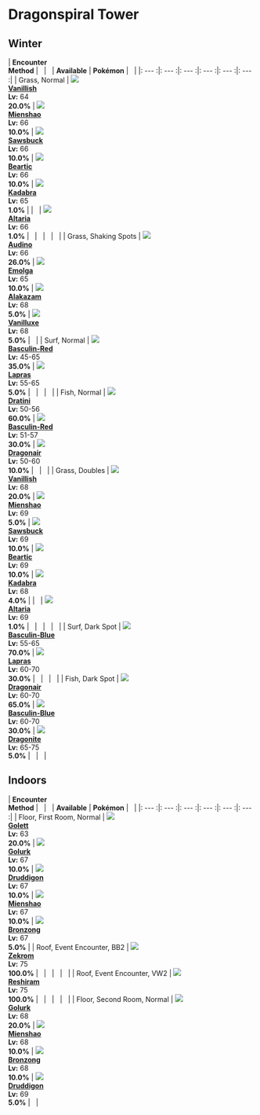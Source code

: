 # Dragonspiral Tower

## Winter

| __Encounter<br>Method__ | &nbsp; | &nbsp; | __Available__ | __Pokémon__ | &nbsp; |
|: --- :|: --- :|: --- :|: --- :|: --- :|: --- :|
| Grass, Normal | ![][583] <br> __[Vanillish]__ <br> __Lv:__ 64 <br> __20.0%__ | ![][620] <br> __[Mienshao]__ <br> __Lv:__ 66 <br> __10.0%__ | ![][586] <br> __[Sawsbuck]__ <br> __Lv:__ 66 <br> __10.0%__ | ![][614] <br> __[Beartic]__ <br> __Lv:__ 66 <br> __10.0%__ | ![][64] <br> __[Kadabra]__ <br> __Lv:__ 65 <br> __1.0%__ |
| &nbsp; | ![][334] <br> __[Altaria]__ <br> __Lv:__ 66 <br> __1.0%__ | &nbsp; | &nbsp; | &nbsp; | &nbsp; |
| Grass, Shaking Spots | ![][531] <br> __[Audino]__ <br> __Lv:__ 66 <br> __26.0%__ | ![][587] <br> __[Emolga]__ <br> __Lv:__ 65 <br> __10.0%__ | ![][65] <br> __[Alakazam]__ <br> __Lv:__ 68 <br> __5.0%__ | ![][584] <br> __[Vanilluxe]__ <br> __Lv:__ 68 <br> __5.0%__ | &nbsp; |
| Surf, Normal | ![][550-red] <br> __[Basculin-Red]__ <br> __Lv:__ 45-65 <br> __35.0%__ | ![][131] <br> __[Lapras]__ <br> __Lv:__ 55-65 <br> __5.0%__ | &nbsp; | &nbsp; | &nbsp; |
| Fish, Normal | ![][147] <br> __[Dratini]__ <br> __Lv:__ 50-56 <br> __60.0%__ | ![][550-red] <br> __[Basculin-Red]__ <br> __Lv:__ 51-57 <br> __30.0%__ | ![][148] <br> __[Dragonair]__ <br> __Lv:__ 50-60 <br> __10.0%__ | &nbsp; | &nbsp; |
| Grass, Doubles | ![][583] <br> __[Vanillish]__ <br> __Lv:__ 68 <br> __20.0%__ | ![][620] <br> __[Mienshao]__ <br> __Lv:__ 69 <br> __5.0%__ | ![][586] <br> __[Sawsbuck]__ <br> __Lv:__ 69 <br> __10.0%__ | ![][614] <br> __[Beartic]__ <br> __Lv:__ 69 <br> __10.0%__ | ![][64] <br> __[Kadabra]__ <br> __Lv:__ 68 <br> __4.0%__ |
| &nbsp; | ![][334] <br> __[Altaria]__ <br> __Lv:__ 69 <br> __1.0%__ | &nbsp; | &nbsp; | &nbsp; | &nbsp; |
| Surf, Dark Spot | ![][550-blue] <br> __[Basculin-Blue]__ <br> __Lv:__ 55-65 <br> __70.0%__ | ![][131] <br> __[Lapras]__ <br> __Lv:__ 60-70 <br> __30.0%__ | &nbsp; | &nbsp; | &nbsp; |
| Fish, Dark Spot | ![][148] <br> __[Dragonair]__ <br> __Lv:__ 60-70 <br> __65.0%__ | ![][550-blue] <br> __[Basculin-Blue]__ <br> __Lv:__ 60-70 <br> __30.0%__ | ![][149] <br> __[Dragonite]__ <br> __Lv:__ 65-75 <br> __5.0%__ | &nbsp; | &nbsp; |

## Indoors

| __Encounter<br>Method__ | &nbsp; | &nbsp; | __Available__ | __Pokémon__ | &nbsp; |
|: --- :|: --- :|: --- :|: --- :|: --- :|: --- :|
| Floor, First Room, Normal | ![][622] <br> __[Golett]__ <br> __Lv:__ 63 <br> __20.0%__ | ![][623] <br> __[Golurk]__ <br> __Lv:__ 67 <br> __10.0%__ | ![][621] <br> __[Druddigon]__ <br> __Lv:__ 67 <br> __10.0%__ | ![][620] <br> __[Mienshao]__ <br> __Lv:__ 67 <br> __10.0%__ | ![][437] <br> __[Bronzong]__ <br> __Lv:__ 67 <br> __5.0%__ |
| Roof, Event Encounter, BB2 | ![][644] <br> __[Zekrom]__ <br> __Lv:__ 75 <br> __100.0%__ | &nbsp; | &nbsp; | &nbsp; | &nbsp; |
| Roof, Event Encounter, VW2 | ![][643] <br> __[Reshiram]__ <br> __Lv:__ 75 <br> __100.0%__ | &nbsp; | &nbsp; | &nbsp; | &nbsp; |
| Floor, Second Room, Normal | ![][623] <br> __[Golurk]__ <br> __Lv:__ 68 <br> __20.0%__ | ![][620] <br> __[Mienshao]__ <br> __Lv:__ 68 <br> __10.0%__ | ![][437] <br> __[Bronzong]__ <br> __Lv:__ 68 <br> __10.0%__ | ![][621] <br> __[Druddigon]__ <br> __Lv:__ 69 <br> __5.0%__ | &nbsp; |



[583]: ../img/animated/583.gif
[Vanillish]: ../../pokemons/583/
[620]: ../img/animated/620.gif
[Mienshao]: ../../pokemons/620/
[586]: ../img/animated/586.gif
[Sawsbuck]: ../../pokemons/586/
[614]: ../img/animated/614.gif
[Beartic]: ../../pokemons/614/
[64]: ../img/animated/64.gif
[Kadabra]: ../../pokemons/064/
[334]: ../img/animated/334.gif
[Altaria]: ../../pokemons/334/
[531]: ../img/animated/531.gif
[Audino]: ../../pokemons/531/
[587]: ../img/animated/587.gif
[Emolga]: ../../pokemons/587/
[65]: ../img/animated/65.gif
[Alakazam]: ../../pokemons/065/
[584]: ../img/animated/584.gif
[Vanilluxe]: ../../pokemons/584/
[550-red]: ../img/animated/550-red.gif
[Basculin-Red]: ../../pokemons/550/
[131]: ../img/animated/131.gif
[Lapras]: ../../pokemons/131/
[147]: ../img/animated/147.gif
[Dratini]: ../../pokemons/147/
[148]: ../img/animated/148.gif
[Dragonair]: ../../pokemons/148/
[550-blue]: ../img/animated/550-blue.gif
[Basculin-Blue]: ../../pokemons/550/
[149]: ../img/animated/149.gif
[Dragonite]: ../../pokemons/149/
[622]: ../img/animated/622.gif
[Golett]: ../../pokemons/622/
[623]: ../img/animated/623.gif
[Golurk]: ../../pokemons/623/
[621]: ../img/animated/621.gif
[Druddigon]: ../../pokemons/621/
[437]: ../img/animated/437.gif
[Bronzong]: ../../pokemons/437/
[644]: ../img/animated/644.gif
[Zekrom]: ../../pokemons/644/
[643]: ../img/animated/643.gif
[Reshiram]: ../../pokemons/643/
